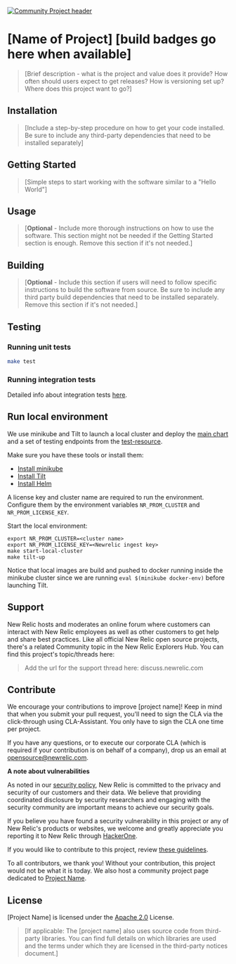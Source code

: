 [![Community Project header](https://github.com/newrelic/opensource-website/raw/master/src/images/categories/Community_Project.png)](https://opensource.newrelic.com/oss-category/#community-project)

# [Name of Project] [build badges go here when available]

>[Brief description - what is the project and value does it provide? How often should users expect to get releases? How is versioning set up? Where does this project want to go?]

## Installation

> [Include a step-by-step procedure on how to get your code installed. Be sure to include any third-party dependencies that need to be installed separately]

## Getting Started
>[Simple steps to start working with the software similar to a "Hello World"]

## Usage
>[**Optional** - Include more thorough instructions on how to use the software. This section might not be needed if the Getting Started section is enough. Remove this section if it's not needed.]


## Building

>[**Optional** - Include this section if users will need to follow specific instructions to build the software from source. Be sure to include any third party build dependencies that need to be installed separately. Remove this section if it's not needed.]

## Testing

### Running unit tests

```bash
make test
```

### Running integration tests

Detailed info about integration tests [here](./test/integration/README.md).

## Run local environment

We use minikube and Tilt to launch a local cluster and deploy the [main chart](charts/newrelic-prometheus/) and a set of testing endpoints from the [test-resource](charts/internal/test-resources/).

Make sure you have these tools or install them:
- [Install minikube](https://minikube.sigs.k8s.io/docs/start/)
- [Install Tilt](https://docs.tilt.dev/install.html)
- [Install Helm](https://helm.sh/docs/intro/install/)

A license key and cluster name are required to run the environment. Configure them by the environment variables `NR_PROM_CLUSTER` and `NR_PROM_LICENSE_KEY`.

Start the local environment:
```shell
export NR_PROM_CLUSTER=<cluster name>
export NR_PROM_LICENSE_KEY=<Newrelic ingest key>
make start-local-cluster
make tilt-up
```

Notice that local images are build and pushed to docker running inside the minikube cluster since we are running `eval $(minikube docker-env)` before launching Tilt.

## Support

New Relic hosts and moderates an online forum where customers can interact with New Relic employees as well as other customers to get help and share best practices. Like all official New Relic open source projects, there's a related Community topic in the New Relic Explorers Hub. You can find this project's topic/threads here:

>Add the url for the support thread here: discuss.newrelic.com

## Contribute

We encourage your contributions to improve [project name]! Keep in mind that when you submit your pull request, you'll need to sign the CLA via the click-through using CLA-Assistant. You only have to sign the CLA one time per project.

If you have any questions, or to execute our corporate CLA (which is required if your contribution is on behalf of a company), drop us an email at opensource@newrelic.com.

**A note about vulnerabilities**

As noted in our [security policy](../../security/policy), New Relic is committed to the privacy and security of our customers and their data. We believe that providing coordinated disclosure by security researchers and engaging with the security community are important means to achieve our security goals.

If you believe you have found a security vulnerability in this project or any of New Relic's products or websites, we welcome and greatly appreciate you reporting it to New Relic through [HackerOne](https://hackerone.com/newrelic).

If you would like to contribute to this project, review [these guidelines](./CONTRIBUTING.md).

To all contributors, we thank you!  Without your contribution, this project would not be what it is today.  We also host a community project page dedicated to [Project Name](<LINK TO https://opensource.newrelic.com/projects/... PAGE>).

## License
[Project Name] is licensed under the [Apache 2.0](http://apache.org/licenses/LICENSE-2.0.txt) License.
>[If applicable: The [project name] also uses source code from third-party libraries. You can find full details on which libraries are used and the terms under which they are licensed in the third-party notices document.]
